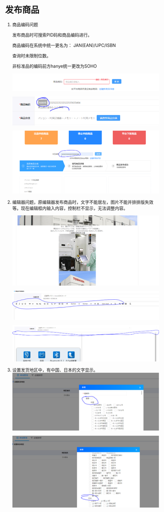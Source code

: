 # 发布商品

1. 商品编码问题

   发布商品时可搜索PID码和商品编码进行。

   商品编码在系统中统一更名为：  JAN\(EAN\)/UPC/ISBN

   查询时未限制位数。

   非标准品的编码前方hanye统一更改为SOHO

   ![20201030135815](https://raw.githubusercontent.com/a1609jk/Typora-Picgo/master/imgs/20201030135815.png)

   ![20201030134119](https://raw.githubusercontent.com/a1609jk/Typora-Picgo/master/imgs/20201030134119.png)

   ![20201030154853](https://raw.githubusercontent.com/a1609jk/Typora-Picgo/master/imgs/20201030154853.png)

2. 编辑器问题，原编辑器发布商品时，文字不能居左，图片不能并排排版失效等。现在编辑框内输入内容，控制栏不显示，无法调整内容。

   ![20201030142217](https://raw.githubusercontent.com/a1609jk/Typora-Picgo/master/imgs/20201030142217.png)

   ![20201030141011](https://raw.githubusercontent.com/a1609jk/Typora-Picgo/master/imgs/20201030141011.png) 

   ![20201030141114](https://raw.githubusercontent.com/a1609jk/Typora-Picgo/master/imgs/20201030141114.png)  

3. 设置发货地区中，有中国、日本的文字显示。
   ![20201030142837](https://raw.githubusercontent.com/a1609jk/Typora-Picgo/master/imgs/20201030142837.png)

   ![20201030142920](https://raw.githubusercontent.com/a1609jk/Typora-Picgo/master/imgs/20201030142920.png)

   


